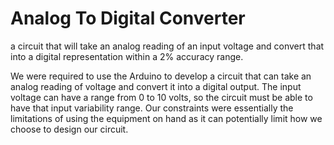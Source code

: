 # Analog To Digital Converter

a circuit that will take an analog reading of an input voltage and convert that into a digital representation within a 2% accuracy range.

We were required to use the Arduino to develop a circuit that can take an analog reading of voltage and convert it into a digital output. The input voltage can have a range from 0 to 10 volts, so the circuit must be able to have that input variability range. Our constraints were essentially the limitations of using the equipment on hand as it can potentially limit how we choose to design our circuit.
